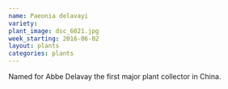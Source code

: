 ```yaml
---
name: Paeonia delavayi
variety: 
plant_image: dsc_6021.jpg
week_starting: 2016-06-02
layout: plants 
categories: plants 
---
```

Named for Abbe Delavay the first major plant collector in China.